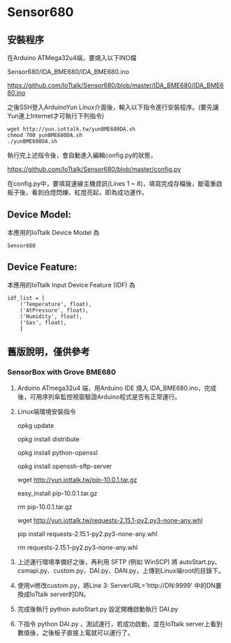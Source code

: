 # Sensor680

## 安裝程序
在Arduino ATMega32u4端，要燒入以下INO檔

Sensor680/IDA_BME680/IDA_BME680.ino

https://github.com/IoTtalk/Sensor680/blob/master/IDA_BME680/IDA_BME680.ino


之後SSH登入ArduinoYun Linux介面後，輸入以下指令進行安裝程序。(要先讓Yun連上Internet才可執行下列指令)
```
wget http://yun.iottalk.tw/yunBME680DA.sh
chmod 700 yunBME680DA.sh
./yunBME680DA.sh
```

執行完上述指令後，會自動進入編輯config.py的狀態，

https://github.com/IoTtalk/Sensor680/blob/master/config.py

在config.py中，要填寫連線主機資訊(Lines 1 ~ 8)，填寫完成存檔後，斷電重啟板子後，看到白燈閃爍、紅燈亮起，即為成功運作。


## Device Model: 
本應用的IoTtalk Device Model 為
```
Sensor680
```

## Device Feature:
本應用的IoTtalk Input Device Feature (IDF) 為
```
idf_list = [
    ('Temperature', float),
    ('AtPressure', float),
    ('Humidity', float),
    ('Gas', float),
    ]

```





## 舊版說明，僅供參考
### SensorBox with Grove BME680

1. Arduino ATmega32u4 端，用Arduino IDE 燒入 IDA_BME680.ino，完成後，可用序列阜監控視窗驗證Arduino程式是否有正常運行。

2. Linux端環境安裝指令

    opkg update

    opkg install distribute

    opkg install python-openssl

    opkg install openssh-sftp-server

    wget http://yun.iottalk.tw/pip-10.0.1.tar.gz

    easy_install pip-10.0.1.tar.gz

    rm pip-10.0.1.tar.gz

    wget http://yun.iottalk.tw/requests-2.15.1-py2.py3-none-any.whl

    pip install requests-2.15.1-py2.py3-none-any.whl

    rm requests-2.15.1-py2.py3-none-any.whl


3. 上述運行環境準備好之後，再利用 SFTP (例如 WinSCP) 將 autoStart.py、csmapi.py、custom.py、DAI.py、DAN.py，上傳到Linux端root的目錄下。

4. 使用vi修改custom.py，將Line 3: ServerURL='http://DN:9999' 中的DN置換成IoTtalk server的DN。

5. 完成後執行 python autoStart.py 設定開機啟動執行 DAI.py

6. 下指令 python DAI.py ，測試運行，若成功啟動，並在IoTtalk server上看到數值後，之後板子直接上電就可以運行了。




